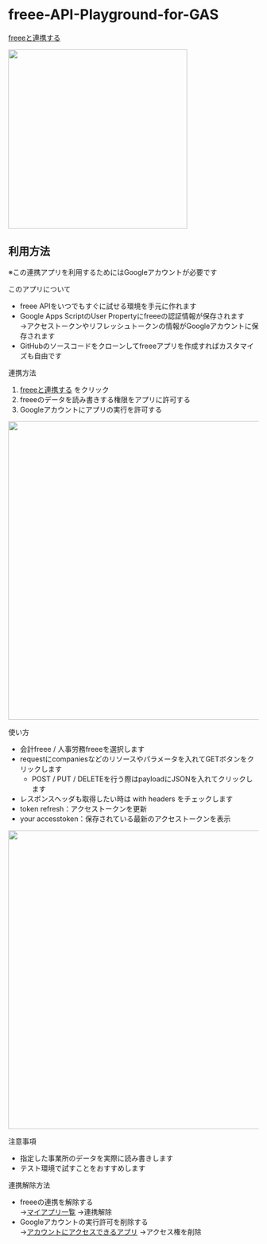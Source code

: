 # freee-API-Playground-for-GAS

<a href="https://accounts.secure.freee.co.jp/public_api/authorize?client_id=c5f4e365ce4dee9df3d8ecb0d99794b77ebba3624f90db02de0c8cc58bab3c72&redirect_uri=https%3A%2F%2Fscript.google.com%2Fmacros%2Fs%2FAKfycbzcDPjC5EbWBNO15UlYei9yXAbfB96hVByUyhBbr4nVh4xgLA4e%2Fexec&response_type=code">freeeと連携する</a>
<br>

<img src="https://user-images.githubusercontent.com/5506377/85730917-039d1f80-b735-11ea-9e95-a6cd09653bc2.png" width="360px">

## 利用方法

※この連携アプリを利用するためにはGoogleアカウントが必要です

このアプリについて
- freee APIをいつでもすぐに試せる環境を手元に作れます
- Google Apps ScriptのUser Propertyにfreeeの認証情報が保存されます<br>
  →アクセストークンやリフレッシュトークンの情報がGoogleアカウントに保存されます
- GitHubのソースコードをクローンしてfreeeアプリを作成すればカスタマイズも自由です

連携方法
1. <a href="https://accounts.secure.freee.co.jp/public_api/authorize?client_id=c5f4e365ce4dee9df3d8ecb0d99794b77ebba3624f90db02de0c8cc58bab3c72&redirect_uri=https%3A%2F%2Fscript.google.com%2Fmacros%2Fs%2FAKfycbzcDPjC5EbWBNO15UlYei9yXAbfB96hVByUyhBbr4nVh4xgLA4e%2Fexec&response_type=code">freeeと連携する</a> をクリック
2. freeeのデータを読み書きする権限をアプリに許可する
3. Googleアカウントにアプリの実行を許可する
<img src="https://user-images.githubusercontent.com/5506377/85800872-b349b000-b77c-11ea-99e4-a79b6f15f1da.png" width="600px">


使い方
- 会計freee / 人事労務freeeを選択します
- requestにcompaniesなどのリソースやパラメータを入れてGETボタンをクリックします
  - POST / PUT / DELETEを行う際はpayloadにJSONを入れてクリックします
- レスポンスヘッダも取得したい時は with headers をチェックします
- token refresh：アクセストークンを更新
- your accesstoken：保存されている最新のアクセストークンを表示
<img src="https://user-images.githubusercontent.com/5506377/85800938-d1afab80-b77c-11ea-8edf-cc25a0e105f4.png" width="600px">


注意事項
- 指定した事業所のデータを実際に読み書きします
- テスト環境で試すことをおすすめします

連携解除方法
- freeeの連携を解除する<br>
  →<a href="https://app.secure.freee.co.jp/developers/applications">マイアプリ一覧</a>
  →連携解除
- Googleアカウントの実行許可を削除する<br>
  →<a href="https://myaccount.google.com/permissions?pli=1">アカウントにアクセスできるアプリ</a>
  →アクセス権を削除
  


